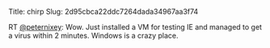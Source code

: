 Title: chirp
Slug: 2d95cbca22ddc7264dada34967aa3f74

RT <a href="http://twitter.com/peternixey">@peternixey</a>: Wow. Just installed a VM for testing IE and managed to get a virus within 2 minutes. Windows is a crazy place.
